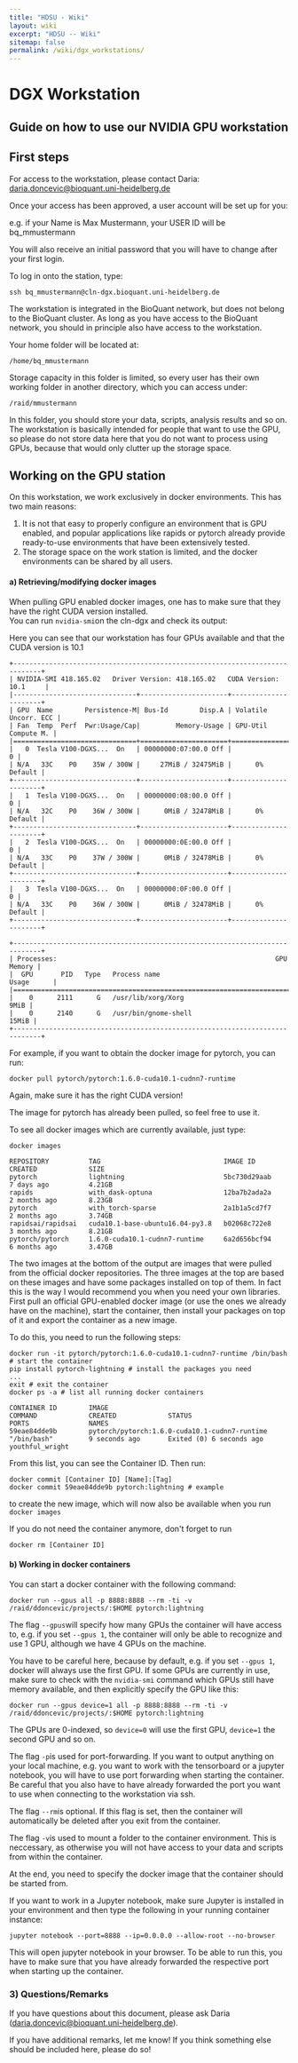 ```yaml
---
title: "HDSU - Wiki"
layout: wiki
excerpt: "HDSU -- Wiki"
sitemap: false
permalink: /wiki/dgx_workstations/
---
```


# DGX Workstation

## Guide on how to use our NVIDIA GPU workstation

## First steps

For access to the workstation, please contact Daria: daria.doncevic@bioquant.uni-heidelberg.de

Once your access has been approved, a user account will be set up for you:

e.g. if your Name is Max Mustermann, your USER ID will be bq_mmustermann

You will also receive an initial password that you will have to change after your first login.

To log in onto the station, type:
```
ssh bq_mmustermann@cln-dgx.bioquant.uni-heidelberg.de
```
The workstation is integrated in the BioQuant network, but does not belong to the BioQuant cluster. As long as you have access to the BioQuant network, you should in principle also have access to the workstation.

Your home folder will be located at:
```
/home/bq_mmustermann
```
Storage capacity in this folder is limited, so every user has their own working folder in another directory, which you can access under:

```
/raid/mmustermann
```

In this folder, you should store your data, scripts, analysis results and so on. The workstation is basically intended for people that want to use the GPU, so please do not store data here that you do not want to process using GPUs, because that would only clutter up the storage space.


## Working on the GPU station


On this workstation, we work exclusively in docker environments. This has two main reasons:

1) It is not that easy to properly configure an environment that is GPU enabled, and popular applications like rapids or pytorch already provide ready-to-use environments that have been extensively tested.  
2) The storage space on the work station is limited, and the docker environments can be shared by all users.


#### a) Retrieving/modifying docker images

When pulling GPU enabled docker images, one has to make sure that they have the right CUDA version installed.  
You can run ```nvidia-smi```on the cln-dgx and check its output:

Here you can see that our workstation has four GPUs available and that the CUDA version is 10.1

```
+-----------------------------------------------------------------------------+
| NVIDIA-SMI 418.165.02   Driver Version: 418.165.02   CUDA Version: 10.1     |
|-------------------------------+----------------------+----------------------+
| GPU  Name        Persistence-M| Bus-Id        Disp.A | Volatile Uncorr. ECC |
| Fan  Temp  Perf  Pwr:Usage/Cap|         Memory-Usage | GPU-Util  Compute M. |
|===============================+======================+======================|
|   0  Tesla V100-DGXS...  On   | 00000000:07:00.0 Off |                    0 |
| N/A   33C    P0    35W / 300W |     27MiB / 32475MiB |      0%      Default |
+-------------------------------+----------------------+----------------------+
|   1  Tesla V100-DGXS...  On   | 00000000:08:00.0 Off |                    0 |
| N/A   32C    P0    36W / 300W |      0MiB / 32478MiB |      0%      Default |
+-------------------------------+----------------------+----------------------+
|   2  Tesla V100-DGXS...  On   | 00000000:0E:00.0 Off |                    0 |
| N/A   33C    P0    37W / 300W |      0MiB / 32478MiB |      0%      Default |
+-------------------------------+----------------------+----------------------+
|   3  Tesla V100-DGXS...  On   | 00000000:0F:00.0 Off |                    0 |
| N/A   33C    P0    36W / 300W |      0MiB / 32478MiB |      0%      Default |
+-------------------------------+----------------------+----------------------+
                                                                               
+-----------------------------------------------------------------------------+
| Processes:                                                       GPU Memory |
|  GPU       PID   Type   Process name                             Usage      |
|=============================================================================|
|    0      2111      G   /usr/lib/xorg/Xorg                             9MiB |
|    0      2140      G   /usr/bin/gnome-shell                          15MiB |
+-----------------------------------------------------------------------------+
```

For example, if you want to obtain the docker image for pytorch, you can run:
```
docker pull pytorch/pytorch:1.6.0-cuda10.1-cudnn7-runtime
```
Again, make sure it has the right CUDA version!

The image for pytorch has already been pulled, so feel free to use it.

To see all docker images which are currently available, just type:

```
docker images

REPOSITORY          TAG                               IMAGE ID            CREATED             SIZE
pytorch             lightning                         5bc730d29aab        7 days ago          4.21GB
rapids              with_dask-optuna                  12ba7b2ada2a        2 months ago        8.23GB
pytorch             with_torch-sparse                 2a1b1a5cd7f7        2 months ago        3.74GB
rapidsai/rapidsai   cuda10.1-base-ubuntu16.04-py3.8   b02068c722e8        3 months ago        8.21GB
pytorch/pytorch     1.6.0-cuda10.1-cudnn7-runtime     6a2d656bcf94        6 months ago        3.47GB
```

The two images at the bottom of the output are images that were pulled from the official docker repositories.
The three images at the top are based on these images and have some packages installed on top of them. In fact this is the way I would recommend you when you need your own libraries. First pull an official GPU-enabled docker image (or use the ones we already have on the machine), start the container, then install your packages on top of it and export the container as a new image.

To do this, you need to run the following steps:

```
docker run -it pytorch/pytorch:1.6.0-cuda10.1-cudnn7-runtime /bin/bash # start the container
pip install pytorch-lightning # install the packages you need
...
exit # exit the container
docker ps -a # list all running docker containers

CONTAINER ID        IMAGE                                           COMMAND             CREATED             STATUS                     PORTS               NAMES
59eae84dde9b        pytorch/pytorch:1.6.0-cuda10.1-cudnn7-runtime   "/bin/bash"         9 seconds ago       Exited (0) 6 seconds ago                       youthful_wright
```

From this list, you can see the Container ID.
Then run:

```
docker commit [Container ID] [Name]:[Tag]
docker commit 59eae84dde9b pytorch:lightning # example
```
to create the new image, which will now also be available when you run ```docker images```

If you do not need the container anymore, don't forget to run

```
docker rm [Container ID]
```

#### b) Working in docker containers

You can start a docker container with the following command:

```
docker run --gpus all -p 8888:8888 --rm -ti -v /raid/ddoncevic/projects/:$HOME pytorch:lightning
```

The flag ```--gpus```will specify how many GPUs the container will have access to, e.g. if you set ```--gpus 1```, the container will only be able to recognize and use 1 GPU, although we have 4 GPUs on the machine.

You have to be careful here, because by default, e.g. if you set ```--gpus 1```, docker will always use the first GPU. If some GPUs are currently in use, make sure to check with the ```nvidia-smi``` command which GPUs still have memory available, and then explicitly specify the GPU like this:

```
docker run --gpus device=1 all -p 8888:8888 --rm -ti -v /raid/ddoncevic/projects/:$HOME pytorch:lightning
```

The GPUs are 0-indexed, so ```device=0``` will use the first GPU, ```device=1``` the second GPU and so on.

The flag ```-p```is used for port-forwarding. If you want to output anything on your local machine, e.g. you want to work with the tensorboard or a jupyter notebook, you will have to use port forwarding when starting the container. Be careful that you also have to have already forwarded the port you want to use when connecting to the workstation via ssh.

The flag ```--rm```is optional. If this flag is set, then the container will automatically be deleted after you exit from the container.

The flag ```-v```is used to mount a folder to the container environment. This is neccessary, as otherwise you will not have access to your data and scripts from within the container.

At the end, you need to specify the docker image that the container should be started from.


If you want to work in a Jupyter notebook, make sure Jupyter is installed in your environment and then type the following in your running container instance:

```
jupyter notebook --port=8888 --ip=0.0.0.0 --allow-root --no-browser
```

This will open jupyter notebook in your browser. To be able to run this, you have to make sure that you have already forwarded the respective port when starting up the container.


### 3) Questions/Remarks

If you have questions about this document, please ask Daria (daria.doncevic@bioquant.uni-heidelberg.de).  

If you have additional remarks, let me know! If you think something else should be included here, please do so!



